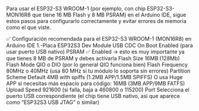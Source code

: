 Para usar el ESP32-S3 WROOM-1 (por ejemplo, con chip ESP32-S3-MON16R8 que tiene 16 MB Flash y 8 MB PSRAM)
en el Arduino IDE, sigue estos pasos para configurarlo correctamente y evitar errores de memoria como el que viste.

✅ Configuración recomendada para el ESP32-S3 WROOM-1 (MON16R8) en Arduino IDE
1.-Placa
ESP32S3 Dev Module
USB CDC On Boot
Enabled (para usar puerto USB nativo)
PSRAM
✅ Enabled → esto es muy importante ya que tienes 8 MB de PSRAM y debes activarla
Flash Size
16MB (128Mb)
Flash Mode
QIO o DIO (por lo general QIO funciona bien)
Flash Frequency
80MHz o 40MHz (usa 80 MHz si tu módulo lo soporta sin errores)
Partition Scheme
Default 4MB with spiffs (1.2MB APP/1.5MB SPIFFS)
O usa Huge APP si necesitas más espacio para código: 16MB (3MB APP/9MB FATFS)
Upload Speed
921600 (si falla, baja a 460800 o 115200)
Port
Selecciona el puerto USB correspondiente (el chip tiene USB nativo, así que aparece como “ESP32S3 USB JTAG” o similar)
